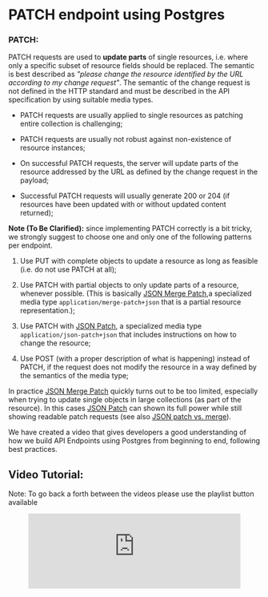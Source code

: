 # PATCH endpoint using Postgres


### PATCH:

PATCH requests are used to **update parts** of single resources, i.e. where only a specific subset of resource fields should be replaced. The semantic is best described as *"please change the resource identified by the URL according to my change request"*. The semantic of the change request is not defined in the HTTP standard and must be described in the API specification by using suitable media types.

  - PATCH requests are usually applied to single resources as patching entire collection is challenging;

  - PATCH requests are usually not robust against non-existence of resource instances;

  - On successful PATCH requests, the server will update parts of the resource addressed by the URL as defined by the change request in the payload;

  - Successful PATCH requests will usually generate 200 or 204 (if resources have been updated with or without updated content returned);

**Note (To Be Clarified):** since implementing PATCH correctly is a bit tricky, we strongly suggest to choose one and only one of the following patterns per endpoint.

1.  Use PUT with complete objects to update a resource as long as feasible (i.e. do not use PATCH at all);

2.  Use PATCH with partial objects to only update parts of a resource, whenever possible. (This is basically [JSON Merge Patch](https://tools.ietf.org/html/rfc7396),a specialized media type `application/merge-patch+json` that is a partial resource representation.);

3.  Use PATCH with [JSON Patch](http://tools.ietf.org/html/rfc6902), a specialized media type `application/json-patch+json` that includes instructions on how to change the resource;

4.  Use POST (with a proper description of what is happening) instead of PATCH, if the request does not modify the resource in a way defined by the semantics of the media type;

In practice [JSON Merge Patch](https://tools.ietf.org/html/rfc7396) quickly turns out to be too limited, especially when trying to update single objects in large collections (as part of the resource). In this cases [JSON Patch](http://tools.ietf.org/html/rfc6902) can shown its full power while still showing readable patch requests (see also [JSON patch vs. merge](http://erosb.github.io/post/json-patch-vs-merge-patch)).

We have created a video that gives developers a good understanding of how we build API Endpoints using Postgres from beginning to end, following best practices.

##  Video Tutorial:
Note: To go back a forth between the videos please use the playlist button available
<figure class="video-container">
  <iframe width="100%" src="https://www.youtube.com/embed/videoseries?list=PL1mVZlA7eC8RlnSifeo-qR1PLZ9K9xFq6" title="YouTube video player" frameborder="0" allow="accelerometer; autoplay; clipboard-write; encrypted-media; gyroscope; picture-in-picture" allowfullscreen></iframe>
</figure>

